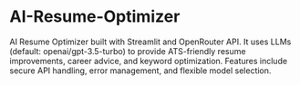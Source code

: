 # AI-Resume-Optimizer
AI Resume Optimizer built with Streamlit and OpenRouter API. It uses LLMs (default: openai/gpt-3.5-turbo) to provide ATS-friendly resume improvements, career advice, and keyword optimization. Features include secure API handling, error management, and flexible model selection.
